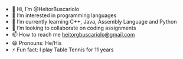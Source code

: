 - 👋 Hi, I’m @HeitorBuscariolo
- 👀 I’m interested in programming languages
- 🌱 I’m currently learning C++, Java, Assembly Language and Python
- 💞️ I’m looking to collaborate on coding assignments
- 📫 How to reach me heitorgbuscariolo@gmail.com
- 😄 Pronouns: He/His
- ⚡ Fun fact: I play Table Tennis for 11 years

<!---
HeitorBuscariolo/HeitorBuscariolo is a ✨ special ✨ repository because its `README.md` (this file) appears on your GitHub profile.
You can click the Preview link to take a look at your changes.
--->
